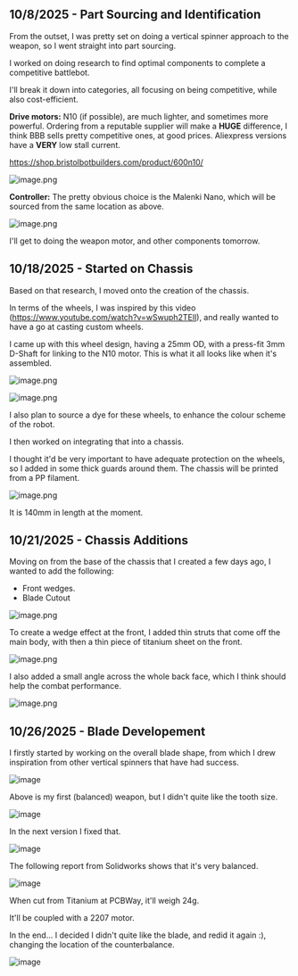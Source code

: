 <!--
  ===================    !!READ THIS NOTICE!!   ====================
  DO NOT edit this file manually. Your changes WILL BE OVERWRITTEN!
  This journal is auto generated and updated by Hack Club Blueprint.
  To edit this file, please edit your journal entries on Blueprint.
  ==================================================================
-->

## 10/8/2025 - Part Sourcing and Identification  


From the outset, I was pretty set on doing a vertical spinner approach to the weapon, so I went straight into part sourcing.

I worked on doing research to find optimal components to complete a competitive battlebot.

I'll break it down into categories, all focusing on being competitive, while also cost-efficient.

**Drive motors:**
N10 (if possible), are much lighter, and sometimes more powerful. Ordering from a reputable supplier will make a **HUGE** difference, I think BBB sells pretty competitive ones, at good prices. Aliexpress versions have a **VERY** low stall current.

https://shop.bristolbotbuilders.com/product/600n10/

![image.png](https://blueprint.hackclub.com/user-attachments/blobs/proxy/eyJfcmFpbHMiOnsiZGF0YSI6MTA0NSwicHVyIjoiYmxvYl9pZCJ9fQ==--6e40f1f1f9c55a19deb613a1762748656735d25f/image.png)

**Controller:**
The pretty obvious choice is the Malenki Nano, which will be sourced from the same location as above.

![image.png](https://blueprint.hackclub.com/user-attachments/blobs/proxy/eyJfcmFpbHMiOnsiZGF0YSI6MTA0NiwicHVyIjoiYmxvYl9pZCJ9fQ==--8a070239a1452fbdaad0c6bd529f1c84db29a773/image.png)

I'll get to doing the weapon motor, and other components tomorrow.
  

## 10/18/2025 - Started on Chassis  

Based on that research, I moved onto the creation of the chassis.

In terms of the wheels, I was inspired by this video (https://www.youtube.com/watch?v=wSwuph2TElI), and really wanted to have a go at casting custom wheels.



I came up with this wheel design, having a 25mm OD, with a press-fit 3mm D-Shaft for linking to the N10 motor. This is what it all looks like when it's assembled.

![image.png](https://blueprint.hackclub.com/user-attachments/blobs/proxy/eyJfcmFpbHMiOnsiZGF0YSI6Mjk2NywicHVyIjoiYmxvYl9pZCJ9fQ==--9aa1fc7052ab6b9cd819643eede636180daf49da/image.png)


![image.png](https://blueprint.hackclub.com/user-attachments/blobs/proxy/eyJfcmFpbHMiOnsiZGF0YSI6Mjk2NiwicHVyIjoiYmxvYl9pZCJ9fQ==--12761ea473755e5eb292d4da5e9786cd180bc825/image.png)

I also plan to source a dye for these wheels, to enhance the colour scheme of the robot.

I then worked on integrating that into a chassis.

I thought it'd be very important to have adequate protection on the wheels, so I added in some thick guards around them. The chassis will be printed from a PP filament.


![image.png](https://blueprint.hackclub.com/user-attachments/blobs/proxy/eyJfcmFpbHMiOnsiZGF0YSI6Mjk2OCwicHVyIjoiYmxvYl9pZCJ9fQ==--8f3dbd73ac60f615ef783f2d33a69ee42c5cbb6b/image.png)


It is 140mm in length at the moment.
  

## 10/21/2025 - Chassis Additions  

Moving on from the base of the chassis that I created a few days ago, I wanted to add the following:

- Front wedges.
- Blade Cutout

![image.png](https://blueprint.hackclub.com/user-attachments/blobs/proxy/eyJfcmFpbHMiOnsiZGF0YSI6NDAxNSwicHVyIjoiYmxvYl9pZCJ9fQ==--12556b832518819d6430ec293a2e30e053acaf37/image.png)

To create a wedge effect at the front, I added thin struts that come off the main body, with then a thin piece of titanium sheet on the front.


![image.png](https://blueprint.hackclub.com/user-attachments/blobs/proxy/eyJfcmFpbHMiOnsiZGF0YSI6NDAxNiwicHVyIjoiYmxvYl9pZCJ9fQ==--bb12bf1717e5ece9c1a10c64a9b5137cd85b7d4d/image.png)

I also added a small angle across the whole back face, which I think should help the combat performance. 


![image.png](https://blueprint.hackclub.com/user-attachments/blobs/proxy/eyJfcmFpbHMiOnsiZGF0YSI6NDAxNywicHVyIjoiYmxvYl9pZCJ9fQ==--21a156afeaa6a96a03ff9727417aa5231668fb45/image.png)





  

## 10/26/2025 - Blade Developement  

I firstly started by working on the overall blade shape, from which I drew inspiration from other vertical spinners that have had success.

![image](https://blueprint.hackclub.com/user-attachments/blobs/proxy/eyJfcmFpbHMiOnsiZGF0YSI6NTYzNiwicHVyIjoiYmxvYl9pZCJ9fQ==--39a10ab69690b745b3d39576c827eaa91fc08254/image.png)

Above is my first (balanced) weapon, but I didn't quite like the tooth size.

![image](https://blueprint.hackclub.com/user-attachments/blobs/proxy/eyJfcmFpbHMiOnsiZGF0YSI6NTYzOSwicHVyIjoiYmxvYl9pZCJ9fQ==--a9f62be7e572b5625e0a74b0d176c8eddd714c77/image.png)

In the next version I fixed that.

![image](https://blueprint.hackclub.com/user-attachments/blobs/proxy/eyJfcmFpbHMiOnsiZGF0YSI6NTY0MCwicHVyIjoiYmxvYl9pZCJ9fQ==--001b2c2334cf3185f73d92b0eb8e0b811914c577/image.png)

The following report from Solidworks shows that it's very balanced.

![image](https://blueprint.hackclub.com/user-attachments/blobs/proxy/eyJfcmFpbHMiOnsiZGF0YSI6NTY0MSwicHVyIjoiYmxvYl9pZCJ9fQ==--def65f90ff8503d35abf4fffa5f1a327889b211a/image.png)

When cut from Titanium at PCBWay, it'll weigh 24g.

It'll be coupled with a 2207 motor.

In the end... I decided I didn't quite like the blade, and redid it again :), changing the location of the counterbalance.

![image](https://blueprint.hackclub.com/user-attachments/blobs/proxy/eyJfcmFpbHMiOnsiZGF0YSI6NTY0MiwicHVyIjoiYmxvYl9pZCJ9fQ==--84ccde5373f246d4e6c94a8c05dd61a0fea41e1a/image.png)





  

